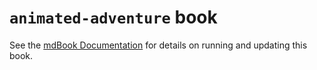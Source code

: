 # `animated-adventure` book

See the [mdBook Documentation](https://rust-lang.github.io/mdBook/) for details on running and updating this book.
